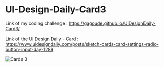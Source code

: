 # UI-Design-Daily-Card3

Link of my coding challenge : https://gagoude.github.io/UIDesignDaily-Card3/

Link of the UI Design Daily - Card : https://www.uidesigndaily.com/posts/sketch-cards-card-settings-radio-button-input-day-1289

![Cards 3](https://user-images.githubusercontent.com/56520774/125677104-44dbfff7-42de-45ae-b86c-f53332fd5aa0.png)

